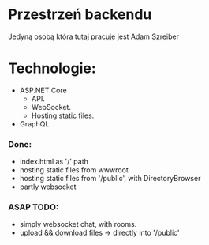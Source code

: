 <!-- MarkDown Syntax: https://guides.github.com/features/mastering-markdown/ -->


# Przestrzeń backendu
Jedyną osobą która tutaj pracuje jest Adam Szreiber

# Technologie:
* ASP.NET Core
    * API.
    * WebSocket.
    * Hosting static files.
* GraphQL

### Done:
* index.html as '/' path
* hosting static files from wwwroot 
* hosting static files from '/public', with DirectoryBrowser
* partly websocket

### ASAP TODO:
* simply websocket chat, with rooms.
* upload && download files -> directly into '/public'



